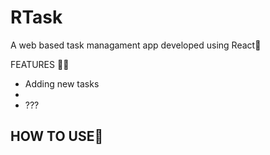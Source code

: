 # RTask
A web based task managament app developed using React👾

FEATURES 🚀🚀
- Adding new tasks
- 
- ???

HOW TO USE🤔
- 
